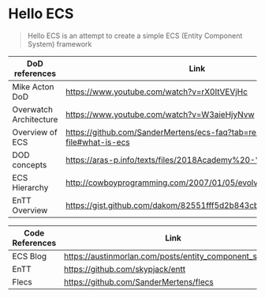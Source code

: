 ﻿# Hello ECS
> Hello ECS is an attempt to create a simple ECS (Entity Component System) framework

| DoD references         | Link                                        |
| ---------------------- | --------------------------------------------|
| Mike Acton DoD         | https://www.youtube.com/watch?v=rX0ItVEVjHc|
| Overwatch Architecture | https://www.youtube.com/watch?v=W3aieHjyNvw|
| Overview of ECS        | https://github.com/SanderMertens/ecs-faq?tab=readme-ov-file#what-is-ecs |
| DOD concepts           | https://aras-p.info/texts/files/2018Academy%20-%20ECS-DoD.pdf|
| ECS Hierarchy          | http://cowboyprogramming.com/2007/01/05/evolve-your-heirachy/|
| EnTT Overview          | https://gist.github.com/dakom/82551fff5d2b843cbe1601bbaff2acbf]|

| Code References | Link                                                                    |
|-----------------| ----------------------------------------------------------------------- |
| ECS Blog        | https://austinmorlan.com/posts/entity_component_system/                 |
| EnTT            | https://github.com/skypjack/entt                                        |
| Flecs           | https://github.com/SanderMertens/flecs                                  |

